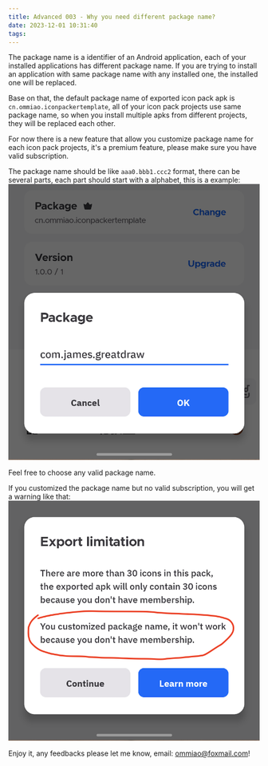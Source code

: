 ```yaml
---
title: Advanced 003 - Why you need different package name?
date: 2023-12-01 10:31:40
tags:
---
```


The package name is a identifier of an Android application, each of your installed applications has different package name. If you are trying to install an application with same package name with any installed one, the installed one will be replaced.

Base on that, the default package name of exported icon pack apk is `cn.ommiao.iconpackertemplate`, all of your icon pack projects use same package name, so when you install multiple apks from different projects, they will be replaced each other.

For now there is a new feature that allow you customize package name for each icon pack projects, it's a premium feature, please make sure you have valid subscription.

The package name should be like `aaa0.bbb1.ccc2` format, there can be several parts, each part should start with a alphabet, this is a example:
![Example](./advanced-003-different-package-name/package-name-example.png)

Feel free to choose any valid package name.

If you customized the package name but no valid subscription, you will get a warning like that:
![Warning](./advanced-003-different-package-name/package-name-warning.png)

Enjoy it, any feedbacks please let me know, email: ommiao@foxmail.com!